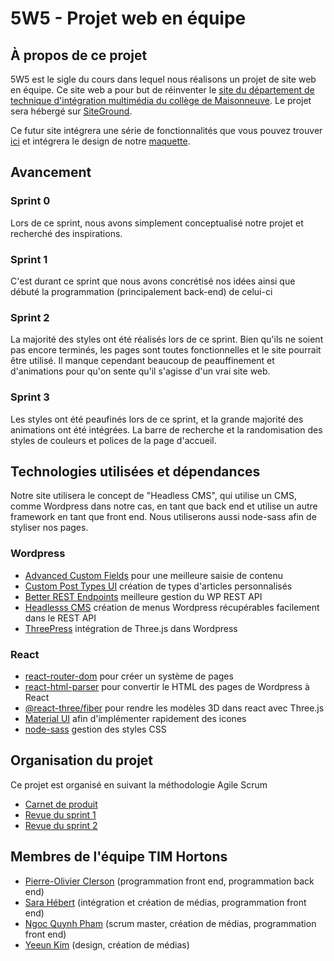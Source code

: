 # 5W5 - Projet web en équipe

## À propos de ce projet
5W5 est le sigle du cours dans lequel nous réalisons un projet de site web en équipe. Ce site web a pour but de réinventer le [site du département de technique d'intégration multimédia du collège de Maisonneuve](https://tim.cmaisonneuve.qc.ca "Site du TIM de Maisonneuve"). Le projet sera hébergé sur [SiteGround](https://timm175.sg-host.com).

Ce futur site intégrera une série de fonctionnalités que vous pouvez trouver [ici](https://docs.google.com/document/d/1D4bE8vse2LIgAGoIxamZ4GdOM0OoINQqfrwDZHfakTQ/edit "Liste des fonctionnalités à intégrer dans le site") et intégrera le design de notre [maquette](https://www.figma.com/file/HoeP24F8g6Mmb4m9WiWepB/web?node-id=0%3A1).

## Avancement
### Sprint 0
Lors de ce sprint, nous avons simplement conceptualisé notre projet et recherché des inspirations.

### Sprint 1
C'est durant ce sprint que nous avons concrétisé nos idées ainsi que débuté la programmation (principalement back-end) de celui-ci

### Sprint 2
La majorité des styles ont été réalisés lors de ce sprint. Bien qu'ils ne soient pas encore terminés, les pages sont toutes fonctionnelles et le site pourrait être utilisé. Il manque cependant beaucoup de peauffinement et d'animations pour qu'on sente qu'il s'agisse d'un vrai site web.

### Sprint 3 
Les styles ont été peaufinés lors de ce sprint, et la grande majorité des animations ont été intégrées. La barre de recherche et la randomisation des styles de couleurs et polices de la page d'accueil. 

## Technologies utilisées et dépendances
Notre site utilisera le concept de "Headless CMS", qui utilise un CMS, comme Wordpress dans notre cas, en tant que back end et utilise un autre framework en tant que front end. Nous utiliserons aussi node-sass afin de styliser nos pages.

### Wordpress
- [Advanced Custom Fields](https://www.advancedcustomfields.com) pour une meilleure saisie de contenu
- [Custom Post Types UI](https://en-ca.wordpress.org/plugins/custom-post-type-ui/) création de types d'articles personnalisés
- [Better REST Endpoints](https://wordpress.org/plugins/better-rest-endpoints/) meilleure gestion du WP REST API
- [Headlesss CMS](https://wordpress.org/plugins/headless-cms/) création de menus Wordpress récupérables facilement dans le REST API
- [ThreePress](https://wordpress.org/plugins/threepress/) intégration de Three.js dans Wordpress

### React
- [react-router-dom](https://v5.reactrouter.com) pour créer un système de pages
- [react-html-parser](https://www.npmjs.com/package/react-html-parser) pour convertir le HTML des pages de Wordpress à React
- [@react-three/fiber](https://www.npmjs.com/package/@react-three/fiber) pour rendre les modèles 3D dans react avec Three.js
- [Material UI](https://mui.com) afin d'implémenter rapidement des icones
- [node-sass](https://www.npmjs.com/package/node-sass) gestion des styles CSS

## Organisation du projet
Ce projet est organisé en suivant la méthodologie Agile Scrum
- [Carnet de produit](https://docs.google.com/spreadsheets/d/1k-Dq3zliGq4WWjGQ6MDp1Oyge2RrvncT0G1-n2u-RbQ/edit#gid=874600639)
- [Revue du sprint 1](https://docs.google.com/document/d/1U1Y33lPVrLmU_EBuATr6gfPWhQV_rYNera7v0aCgtmw/edit)
- [Revue du sprint 2](https://docs.google.com/spreadsheets/d/1k-Dq3zliGq4WWjGQ6MDp1Oyge2RrvncT0G1-n2u-RbQ/edit#gid=599930621)

## Membres de l'équipe TIM Hortons
- [Pierre-Olivier Clerson](https://github.com/poclerson) (programmation front end, programmation back end)
- [Sara Hébert](https://github.com/baaguette) (intégration et création de médias, programmation front end)
- [Ngoc Quynh Pham](https://github.com/nquynhp) (scrum master, création de médias, programmation front end)
- [Yeeun Kim](https://github.com/yexxun) (design, création de médias)
